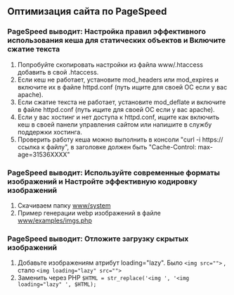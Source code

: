 ## Оптимизация сайта по PageSpeed
### PageSpeed выводит: Настройка правил эффективного использования кеша для статических объектов и Включите сжатие текста
1. Попробуйте скопировать настройки из файла www/.htaccess добавить в свой .htaccess.
2. Если кеш не работает, установите mod_headers или mod_expires и включите их в файле httpd.conf (путь ищите для своей ОС если у вас apache).
3. Если сжатие текста не работает, установите mod_deflate и включите в файле httpd.conf (путь ищите для своей ОС если у вас apache).
4. Если у вас хостинг и нет доступа к httpd.conf, ищите как включить кеш в своей панели управления сайтом или напишите в службу поддержки хостинга.
5. Проверить работу кеша можно выполнить в консоли "curl -i https://ссылка к файлу", в заголовке должен быть "Cache-Control: max-age=31536XXXX"

### PageSpeed выводит: Используйте современные форматы изображений и Настройте эффективную кодировку изображений
1. Скачиваем папку [www/system](www/system)
2. Пример генерации webp изображений в файле [www/examples/imgs.php](www/examples/imgs.php)

### PageSpeed выводит: Отложите загрузку скрытых изображений
1. Добавьте изображениям атрибут loading="lazy". Было `<img src="">` , стало `<img loading="lazy" src="">`
2. Заменить через PHP `$HTML = str_replace('<img ', '<img loading="lazy" ', $HTML);`